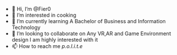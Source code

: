 - 👋 Hi, I’m @Fier0
- 👀 I’m interested in cooking
- 🌱 I’m currently learning A Bachelor of Business and Information Technology 
- 💞️ I’m looking to collaborate on Any VR,AR and Game Environment design I am highly interested with it
- 📫 How to reach me _p.o.l.i.t.e_

<!---
Fier0/Fier0 is a ✨ special ✨ repository because its `README.md` (this file) appears on your GitHub profile.
You can click the Preview link to take a look at your changes.
--->
